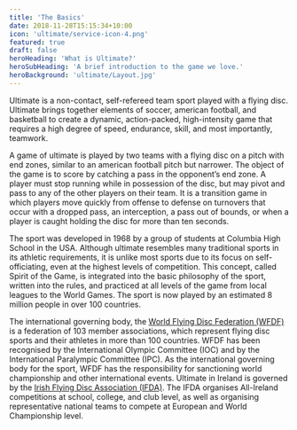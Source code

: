 ```yaml
---
title: 'The Basics'
date: 2018-11-28T15:15:34+10:00
icon: 'ultimate/service-icon-4.png'
featured: true
draft: false
heroHeading: 'What is Ultimate?'
heroSubHeading: 'A brief introduction to the game we love.'
heroBackground: 'ultimate/Layout.jpg'
---
```


Ultimate is a non-contact, self-refereed team sport played with a flying disc. Ultimate brings together elements of soccer, american football, and basketball to create a dynamic, action-packed, high-intensity game that requires a high degree of speed, endurance, skill, and most importantly, teamwork.

A game of ultimate is played by two teams with a flying disc on a pitch with end zones, similar to an american football pitch but narrower. The object of the game is to score by catching a pass in the opponent’s end zone. A player must stop running while in possession of the disc, but may pivot and pass to any of the other players on their team. It is a transition game in which players move quickly from offense to defense on turnovers that occur with a dropped pass, an interception, a pass out of bounds, or when a player is caught holding the disc for more than ten seconds. 

The sport was developed in 1968 by a group of students at Columbia High School in the USA. Although ultimate resembles many traditional sports in its athletic requirements, it is unlike most sports due to its focus on self-officiating, even at the highest levels of competition. This concept, called Spirit of the Game, is integrated into the basic philosophy of the sport, written into the rules, and practiced at all levels of the game from local leagues to the World Games. The sport is now played by an estimated 8 million people in over 100 countries. 

The international governing body, the [World Flying Disc Federation (WFDF)](https://wfdf.sport) is a federation of 103 member associations, which represent flying disc sports and their athletes in more than 100 countries. WFDF has been recognised by the International Olympic Committee (IOC) and by the International Paralympic Committee (IPC). As the international governing body for the sport, WFDF has the responsibility for sanctioning world championship and other international events. Ultimate in Ireland is governed by the [Irish Flying Disc Association (IFDA)](https:www.irishultimate.com). The IFDA organises All-Ireland competitions at school, college, and club level, as well as organising representative national teams to compete at European and World Championship level. 





